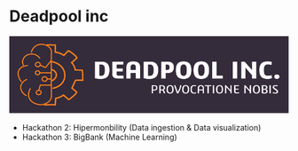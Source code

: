 # Deadpool inc

![Exercise architecture](Hackathon2/img/hackaton_logo.png)

- Hackathon 2: Hipermonbility (Data ingestion & Data visualization)
- Hackathon 3: BigBank (Machine Learning)





